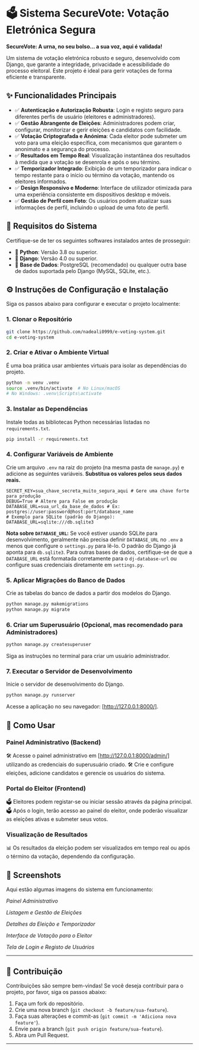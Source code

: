 # 🗳️ Sistema SecureVote: Votação Eletrónica Segura

[](https://www.python.org/)
[](https://www.djangoproject.com/)
[](https://opensource.org/licenses/MIT)

**SecureVote: A urna, no seu bolso... a sua voz, aqui é validada!**

Um sistema de votação eletrónica robusto e seguro, desenvolvido com Django, que garante a integridade, privacidade e acessibilidade do processo eleitoral. Este projeto é ideal para gerir votações de forma eficiente e transparente.

## ✨ Funcionalidades Principais

  * ✅ **Autenticação e Autorização Robusta**: Login e registo seguro para diferentes perfis de usuário (eleitores e administradores).
  * ✅ **Gestão Abrangente de Eleições**: Administradores podem criar, configurar, monitorizar e gerir eleições e candidatos com facilidade.
  * ✅ **Votação Criptografada e Anónima**: Cada eleitor pode submeter um voto para uma eleição específica, com mecanismos que garantem o anonimato e a segurança do processo.
  * ✅ **Resultados em Tempo Real**: Visualização instantânea dos resultados à medida que a votação se desenrola e após o seu término.
  * ✅ **Temporizador Integrado**: Exibição de um temporizador para indicar o tempo restante para o início ou término da votação, mantendo os eleitores informados.
  * ✅ **Design Responsivo e Moderno**: Interface de utilizador otimizada para uma experiência consistente em dispositivos desktop e móveis.
  * ✅ **Gestão de Perfil com Foto**: Os usuários podem atualizar suas informações de perfil, incluindo o upload de uma foto de perfil.

## 🚀 Requisitos do Sistema

Certifique-se de ter os seguintes softwares instalados antes de prosseguir:

  * 🔹 **Python**: Versão 3.8 ou superior.
  * 🔹 **Django**: Versão 4.0 ou superior.
  * 🔹 **Base de Dados**: PostgreSQL (recomendado) ou qualquer outra base de dados suportada pelo Django (MySQL, SQLite, etc.).

## ⚙️ Instruções de Configuração e Instalação

Siga os passos abaixo para configurar e executar o projeto localmente:

### 1\. Clonar o Repositório

```bash
git clone https://github.com/nadeali0999/e-voting-system.git
cd e-voting-system
```

### 2\. Criar e Ativar o Ambiente Virtual

É uma boa prática usar ambientes virtuais para isolar as dependências do projeto.

```bash
python -m venv .venv
source .venv/bin/activate  # No Linux/macOS
# No Windows: .venv\Scripts\activate
```

### 3\. Instalar as Dependências

Instale todas as bibliotecas Python necessárias listadas no `requirements.txt`.

```bash
pip install -r requirements.txt
```

### 4\. Configurar Variáveis de Ambiente

Crie um arquivo `.env` na raiz do projeto (na mesma pasta de `manage.py`) e adicione as seguintes variáveis. **Substitua os valores pelos seus dados reais.**

```env
SECRET_KEY=sua_chave_secreta_muito_segura_aqui # Gere uma chave forte para produção
DEBUG=True # Altere para False em produção
DATABASE_URL=sua_url_da_base_de_dados # Ex: postgres://user:password@host:port/database_name
# Exemplo para SQLite (padrão do Django): DATABASE_URL=sqlite:///db.sqlite3
```

**Nota sobre `DATABASE_URL`:** Se você estiver usando SQLite para desenvolvimento, geralmente não precisa definir `DATABASE_URL` no `.env` a menos que configure o `settings.py` para lê-lo. O padrão do Django já aponta para `db.sqlite3`. Para outras bases de dados, certifique-se de que a `DATABASE_URL` está formatada corretamente para o `dj-database-url` ou configure suas credenciais diretamente em `settings.py`.

### 5\. Aplicar Migrações do Banco de Dados

Crie as tabelas do banco de dados a partir dos modelos do Django.

```bash
python manage.py makemigrations
python manage.py migrate
```

### 6\. Criar um Superusuário (Opcional, mas recomendado para Administradores)

```bash
python manage.py createsuperuser
```

Siga as instruções no terminal para criar um usuário administrador.

### 7\. Executar o Servidor de Desenvolvimento

Inicie o servidor de desenvolvimento do Django.

```bash
python manage.py runserver
```

Acesse a aplicação no seu navegador: [http://127.0.0.1:8000/].

## 📖 Como Usar

### **Painel Administrativo (Backend)**

🛠️ Acesse o painel administrativo em [http://127.0.0.1:8000/admin/] utilizando as credenciais do superusuário criado.
🛠️ Crie e configure eleições, adicione candidatos e gerencie os usuários do sistema.

### **Portal do Eleitor (Frontend)**

🗳️ Eleitores podem registar-se ou iniciar sessão através da página principal.
🗳️ Após o login, terão acesso ao painel do eleitor, onde poderão visualizar as eleições ativas e submeter seus votos.

### **Visualização de Resultados**

📊 Os resultados da eleição podem ser visualizados em tempo real ou após o término da votação, dependendo da configuração.

## 📸 Screenshots

Aqui estão algumas imagens do sistema em funcionamento:

*Painel Administrativo*

*Listagem e Gestão de Eleições*

*Detalhes da Eleição e Temporizador*

*Interface de Votação para o Eleitor*

*Tela de Login e Registo de Usuários*

-----

## 🤝 Contribuição

Contribuições são sempre bem-vindas\! Se você deseja contribuir para o projeto, por favor, siga os passos abaixo:

1.  Faça um fork do repositório.
2.  Crie uma nova branch (`git checkout -b feature/sua-feature`).
3.  Faça suas alterações e commit-as (`git commit -m 'Adiciona nova feature'`).
4.  Envie para a branch (`git push origin feature/sua-feature`).
5.  Abra um Pull Request.

-----